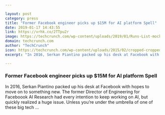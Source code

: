 ```yaml
---

layout: post
category: press
title: "Former Facebook engineer picks up $15M for AI platform Spell"
date: 2019-01-17 14:43:55
link: https://vrhk.co/2TTpu2r
image: https://techcrunch.com/wp-content/uploads/2019/01/Runs-List-mockup-2.png?w=681
domain: techcrunch.com
author: "TechCrunch"
icon: https://techcrunch.com/wp-content/uploads/2015/02/cropped-cropped-favicon-gradient.png?w=180
excerpt: "In 2016, Serkan Piantino packed up his desk at Facebook with hopes to move on to something new. The former Director of Engineering for Faceboook AI Research had every intention to keep working on AI, but quickly realized a huge issue. Unless you’re under the umbrella of one of these big tech …"

---
```


### Former Facebook engineer picks up $15M for AI platform Spell

In 2016, Serkan Piantino packed up his desk at Facebook with hopes to move on to something new. The former Director of Engineering for Faceboook AI Research had every intention to keep working on AI, but quickly realized a huge issue. Unless you’re under the umbrella of one of these big tech …